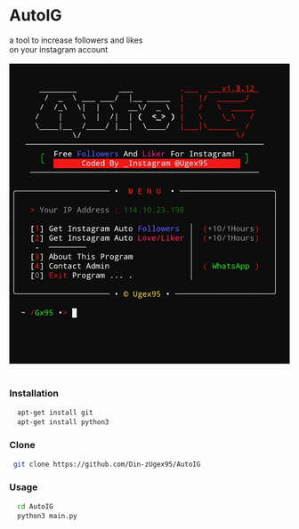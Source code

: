 # AutoIG
a tool to increase followers and likes<br>on your instagram account
<br><br>![Screenshot](cache/sekrensut.jpg)<br><br>


### Installation
```bash
  apt-get install git
  apt-get install python3
```


### Clone
```bash
 git clone https://github.com/Din-zUgex95/AutoIG
```


### Usage
```bash
  cd AutoIG
  python3 main.py
```

